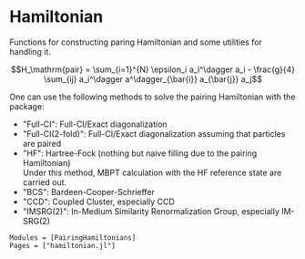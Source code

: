 # Hamiltonian

Functions for constructing paring Hamiltonian and some utilities for handling it.

```math
H_\mathrm{pair} = \sum_{i=1}^{N} \epsilon_i a_i^\dagger a_i - \frac{g}{4} \sum_{ij} a_i^\dagger a^\dagger_{\bar{i}} a_{\bar{j}} a_j
```

One can use the following methods to solve the pairing Hamiltonian with the package:
- "Full-CI": Full-CI/Exact diagonalization
- "Full-CI(2-fold)": Full-CI/Exact diagonalization assuming that particles are paired
- "HF": Hartree-Fock (nothing but naive filling due to the pairing Hamiltonian)  
   Under this method, MBPT calculation with the HF reference state are carried out.
- "BCS": Bardeen-Cooper-Schrieffer
- "CCD": Coupled Cluster, especially CCD
- "IMSRG(2)": In-Medium Similarity Renormalization Group, especially IM-SRG(2)


```@autodocs
Modules = [PairingHamiltonians]
Pages = ["hamiltonian.jl"]
``` 

